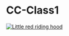 # CC-Class1

[![Little red riding hood](http://i.imgur.com/7YTMFQp.png)](https://vimeo.com/3514904 "Little red riding hood - Click to Watch!")
